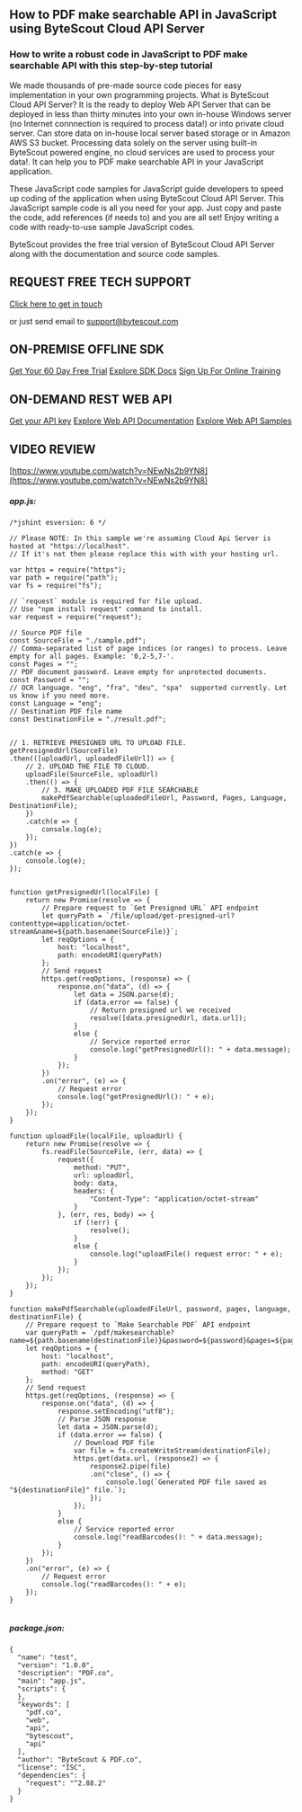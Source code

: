 ## How to PDF make searchable API in JavaScript using ByteScout Cloud API Server

### How to write a robust code in JavaScript to PDF make searchable API with this step-by-step tutorial

We made thousands of pre-made source code pieces for easy implementation in your own programming projects. What is ByteScout Cloud API Server? It is the ready to deploy Web API Server that can be deployed in less than thirty minutes into your own in-house Windows server (no Internet connnection is required to process data!) or into private cloud server. Can store data on in-house local server based storage or in Amazon AWS S3 bucket. Processing data solely on the server using built-in ByteScout powered engine, no cloud services are used to process your data!. It can help you to PDF make searchable API in your JavaScript application.

 These JavaScript code samples for JavaScript guide developers to speed up coding of the application when using ByteScout Cloud API Server. This JavaScript sample code is all you need for your app. Just copy and paste the code, add references (if needs to) and you are all set! Enjoy writing a code with ready-to-use sample JavaScript codes.

ByteScout provides the free trial version of ByteScout Cloud API Server along with the documentation and source code samples.

## REQUEST FREE TECH SUPPORT

[Click here to get in touch](https://bytescout.zendesk.com/hc/en-us/requests/new?subject=ByteScout%20Cloud%20API%20Server%20Question)

or just send email to [support@bytescout.com](mailto:support@bytescout.com?subject=ByteScout%20Cloud%20API%20Server%20Question) 

## ON-PREMISE OFFLINE SDK 

[Get Your 60 Day Free Trial](https://bytescout.com/download/web-installer?utm_source=github-readme)
[Explore SDK Docs](https://bytescout.com/documentation/index.html?utm_source=github-readme)
[Sign Up For Online Training](https://academy.bytescout.com/)


## ON-DEMAND REST WEB API

[Get your API key](https://pdf.co/documentation/api?utm_source=github-readme)
[Explore Web API Documentation](https://pdf.co/documentation/api?utm_source=github-readme)
[Explore Web API Samples](https://github.com/bytescout/ByteScout-SDK-SourceCode/tree/master/PDF.co%20Web%20API)

## VIDEO REVIEW

[https://www.youtube.com/watch?v=NEwNs2b9YN8](https://www.youtube.com/watch?v=NEwNs2b9YN8)




<!-- code block begin -->

##### **app.js:**
    
```
/*jshint esversion: 6 */

// Please NOTE: In this sample we're assuming Cloud Api Server is hosted at "https://localhost". 
// If it's not then please replace this with with your hosting url.

var https = require("https");
var path = require("path");
var fs = require("fs");

// `request` module is required for file upload.
// Use "npm install request" command to install.
var request = require("request");

// Source PDF file
const SourceFile = "./sample.pdf";
// Comma-separated list of page indices (or ranges) to process. Leave empty for all pages. Example: '0,2-5,7-'.
const Pages = "";
// PDF document password. Leave empty for unprotected documents.
const Password = "";
// OCR language. "eng", "fra", "deu", "spa"  supported currently. Let us know if you need more.
const Language = "eng";
// Destination PDF file name
const DestinationFile = "./result.pdf";


// 1. RETRIEVE PRESIGNED URL TO UPLOAD FILE.
getPresignedUrl(SourceFile)
.then(([uploadUrl, uploadedFileUrl]) => {
    // 2. UPLOAD THE FILE TO CLOUD.
    uploadFile(SourceFile, uploadUrl)
    .then(() => {
        // 3. MAKE UPLOADED PDF FILE SEARCHABLE
        makePdfSearchable(uploadedFileUrl, Password, Pages, Language, DestinationFile);
    })
    .catch(e => {
        console.log(e);
    });
})
.catch(e => {
    console.log(e);
});


function getPresignedUrl(localFile) {
    return new Promise(resolve => {
        // Prepare request to `Get Presigned URL` API endpoint
        let queryPath = `/file/upload/get-presigned-url?contenttype=application/octet-stream&name=${path.basename(SourceFile)}`;
        let reqOptions = {
            host: "localhost",
            path: encodeURI(queryPath)
        };
        // Send request
        https.get(reqOptions, (response) => {
            response.on("data", (d) => {
                let data = JSON.parse(d);
                if (data.error == false) {
                    // Return presigned url we received
                    resolve([data.presignedUrl, data.url]);
                }
                else {
                    // Service reported error
                    console.log("getPresignedUrl(): " + data.message);
                }
            });
        })
        .on("error", (e) => {
            // Request error
            console.log("getPresignedUrl(): " + e);
        });
    });
}

function uploadFile(localFile, uploadUrl) {
    return new Promise(resolve => {
        fs.readFile(SourceFile, (err, data) => {
            request({
                method: "PUT",
                url: uploadUrl,
                body: data,
                headers: {
                    "Content-Type": "application/octet-stream"
                }
            }, (err, res, body) => {
                if (!err) {
                    resolve();
                }
                else {
                    console.log("uploadFile() request error: " + e);
                }
            });
        });
    });
}

function makePdfSearchable(uploadedFileUrl, password, pages, language, destinationFile) {
    // Prepare request to `Make Searchable PDF` API endpoint
    var queryPath = `/pdf/makesearchable?name=${path.basename(destinationFile)}&password=${password}&pages=${pages}&lang=${language}&url=${uploadedFileUrl}`;
    let reqOptions = {
        host: "localhost",
        path: encodeURI(queryPath),
        method: "GET"
    };
    // Send request
    https.get(reqOptions, (response) => {
        response.on("data", (d) => {
            response.setEncoding("utf8");
            // Parse JSON response
            let data = JSON.parse(d);
            if (data.error == false) {
                // Download PDF file
                var file = fs.createWriteStream(destinationFile);
                https.get(data.url, (response2) => {
                    response2.pipe(file)
                    .on("close", () => {
                        console.log(`Generated PDF file saved as "${destinationFile}" file.`);
                    });
                });
            }
            else {
                // Service reported error
                console.log("readBarcodes(): " + data.message);
            }
        });
    })
    .on("error", (e) => {
        // Request error
        console.log("readBarcodes(): " + e);
    });
}


```

<!-- code block end -->    

<!-- code block begin -->

##### **package.json:**
    
```
{
  "name": "test",
  "version": "1.0.0",
  "description": "PDF.co",
  "main": "app.js",
  "scripts": {
  },
  "keywords": [
    "pdf.co",
    "web",
    "api",
    "bytescout",
    "api"
  ],
  "author": "ByteScout & PDF.co",
  "license": "ISC",
  "dependencies": {
    "request": "^2.88.2"
  }
}

```

<!-- code block end -->